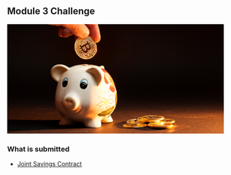 ## Module 3 Challenge

![solidity-contract-creation](Images/challenge-image.png)

### What is submitted

* [Joint Savings Contract](Code/joint_savings.sol)

